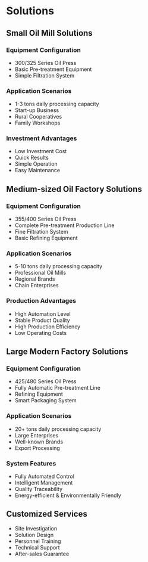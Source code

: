 # Solutions

## Small Oil Mill Solutions

### Equipment Configuration
- 300/325 Series Oil Press
- Basic Pre-treatment Equipment
- Simple Filtration System

### Application Scenarios
- 1-3 tons daily processing capacity
- Start-up Business
- Rural Cooperatives
- Family Workshops

### Investment Advantages
- Low Investment Cost
- Quick Results
- Simple Operation
- Easy Maintenance

## Medium-sized Oil Factory Solutions

### Equipment Configuration
- 355/400 Series Oil Press
- Complete Pre-treatment Production Line
- Fine Filtration System
- Basic Refining Equipment

### Application Scenarios
- 5-10 tons daily processing capacity
- Professional Oil Mills
- Regional Brands
- Chain Enterprises

### Production Advantages
- High Automation Level
- Stable Product Quality
- High Production Efficiency
- Low Operating Costs

## Large Modern Factory Solutions

### Equipment Configuration
- 425/480 Series Oil Press
- Fully Automatic Pre-treatment Line
- Refining Equipment
- Smart Packaging System

### Application Scenarios
- 20+ tons daily processing capacity
- Large Enterprises
- Well-known Brands
- Export Processing

### System Features
- Fully Automated Control
- Intelligent Management
- Quality Traceability
- Energy-efficient & Environmentally Friendly

## Customized Services

- Site Investigation
- Solution Design
- Personnel Training
- Technical Support
- After-sales Guarantee
